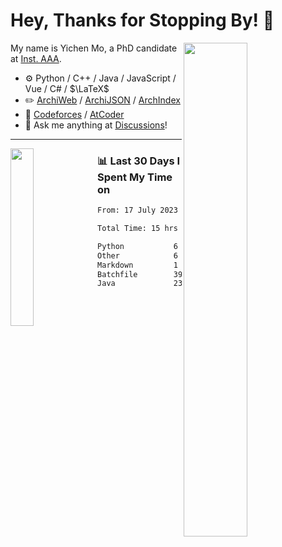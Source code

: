 # Hey, Thanks for Stopping By! 🦭

<picture>
    <source media="(prefers-color-scheme: dark)" srcset="https://github-readme-stats.vercel.app/api?username=amomorning&show_icons=true&theme=noctis_minimus&hide=issues">
    <img align="right" width="45%" src="https://github-readme-stats.vercel.app/api?username=amomorning&show_icons=true&theme=graywhite&hide=issues">
</picture>


My name is Yichen Mo, a PhD candidate at [Inst. AAA](https://archialgo.com).

-   :gear: Python / C++ / Java / JavaScript / Vue / C# / $\LaTeX$ 
-   :pencil2: [ArchiWeb](https://web.archialgo.com) / [ArchiJSON](https://www.food4rhino.com/en/app/archijson) / [ArchIndex](https://index.archialgo.com/) 
-   :abacus: [Codeforces](https://codeforces.com/profile/LaPluma) / [AtCoder](https://atcoder.jp/users/amomorning)
-   :thought_balloon: Ask me anything at [Discussions](https://github.com/amomorning/amomorning/discussions/new)!


---

<picture>
    <source media="(prefers-color-scheme: dark)" srcset="https://github-readme-stats.vercel.app/api/top-langs/?username=amomorning&hide=Mathematica&theme=noctis_minimus">
    <img align="left" width="27%" src="https://github-readme-stats.vercel.app/api/top-langs/?username=amomorning&hide=Mathematica&theme=graywhite">
</picture>

  
### 📊 Last 30 Days I Spent My Time on

<!--START_SECTION:waka-->

```txt
From: 17 July 2023 - To: 16 August 2023

Total Time: 15 hrs 47 mins

Python           6 hrs 33 mins   ██████████▒░░░░░░░░░░░░░░   41.49 %
Other            6 hrs 1 min     █████████▓░░░░░░░░░░░░░░░   38.19 %
Markdown         1 hr 58 mins    ███░░░░░░░░░░░░░░░░░░░░░░   12.46 %
Batchfile        39 mins         █░░░░░░░░░░░░░░░░░░░░░░░░   04.13 %
Java             23 mins         ▓░░░░░░░░░░░░░░░░░░░░░░░░   02.43 %
```

<!--END_SECTION:waka-->　　
